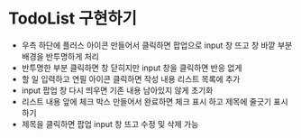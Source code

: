 # TodoList 구현하기

- 우측 하단에 플러스 아이콘 만들어서 클릭하면 팝업으로 input 창 뜨고 창 바깥 부분 배경을 반투명하게 처리
- 반투명한 부분 클릭하면 창 닫히지만 input 창을 클릭하면 반응 없게
- 할 일 입력하고 연필 아이콘 클릭하면 작성 내용 리스트 목록에 추가
- input 팝업 창 다시 띄우면 기존 내용 남아있지 않게 초기화
- 리스트 내용 앞에 체크 박스 만들어서 완료하면 체크 표시 하고 제목에 줄긋기 표시하기
- 제목을 클릭하면 팝업 input 창 뜨고 수정 및 삭제 가능
